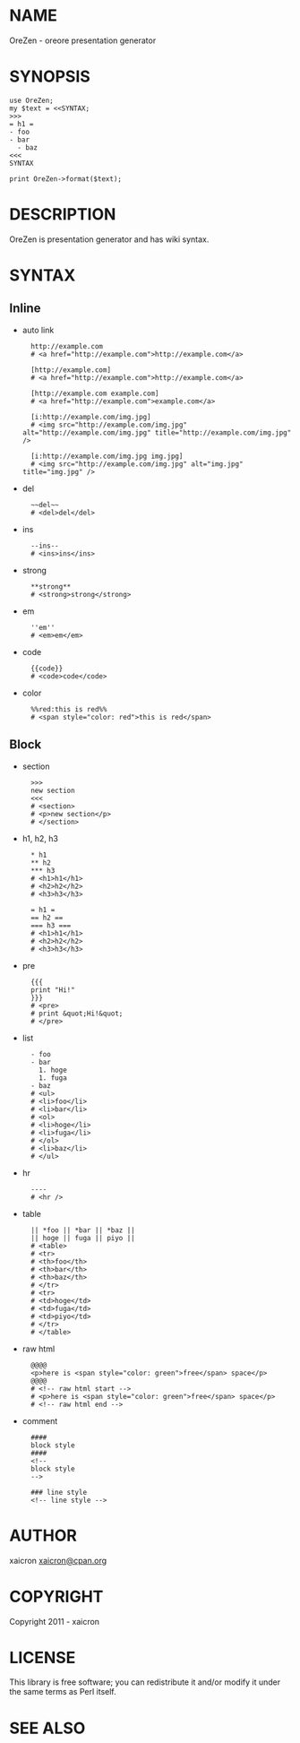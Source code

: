 # NAME

OreZen - oreore presentation generator

# SYNOPSIS

    use OreZen;
    my $text = <<SYNTAX;
    >>>
    = h1 =
    - foo
    - bar
      - baz
    <<<
    SYNTAX
    
    print OreZen->format($text);

# DESCRIPTION

OreZen is presentation generator and has wiki syntax.

# SYNTAX

## Inline

- auto link

        http://example.com
        # <a href="http://example.com">http://example.com</a>
        
        [http://example.com]
        # <a href="http://example.com">http://example.com</a>
        
        [http://example.com example.com]
        # <a href="http://example.com">example.com</a>
        
        [i:http://example.com/img.jpg]
        # <img src="http://example.com/img.jpg" alt="http://example.com/img.jpg" title="http://example.com/img.jpg" />
        
        [i:http://example.com/img.jpg img.jpg]
        # <img src="http://example.com/img.jpg" alt="img.jpg" title="img.jpg" />

- del

        ~~del~~
        # <del>del</del>

- ins

        --ins--
        # <ins>ins</ins>

- strong

        **strong**
        # <strong>strong</strong>

- em

        ''em''
        # <em>em</em>

- code

        {{code}}
        # <code>code</code>

- color

        %%red:this is red%%
        # <span style="color: red">this is red</span>

## Block

- section

        >>>
        new section
        <<<
        # <section>
        # <p>new section</p>
        # </section>

- h1, h2, h3

        * h1
        ** h2
        *** h3
        # <h1>h1</h1>
        # <h2>h2</h2>
        # <h3>h3</h3>

        = h1 =
        == h2 ==
        === h3 ===
        # <h1>h1</h1>
        # <h2>h2</h2>
        # <h3>h3</h3>

- pre

        {{{
        print "Hi!"
        }}}
        # <pre>
        # print &quot;Hi!&quot;
        # </pre>

- list

        - foo
        - bar
          1. hoge
          1. fuga
        - baz
        # <ul>
        # <li>foo</li>
        # <li>bar</li>
        # <ol>
        # <li>hoge</li>
        # <li>fuga</li>
        # </ol>
        # <li>baz</li>
        # </ul>

- hr

        ----
        # <hr />

- table

        || *foo || *bar || *baz ||
        || hoge || fuga || piyo ||
        # <table>
        # <tr>
        # <th>foo</th>
        # <th>bar</th>
        # <th>baz</th>
        # </tr>
        # <tr>
        # <td>hoge</td>
        # <td>fuga</td>
        # <td>piyo</td>
        # </tr>
        # </table>

- raw html

        @@@@
        <p>here is <span style="color: green">free</span> space</p>
        @@@@
        # <!-- raw html start -->
        # <p>here is <span style="color: green">free</span> space</p>
        # <!-- raw html end -->

- comment

        ####
        block style
        ####
        <!--
        block style
        -->
        
        ### line style
        <!-- line style -->

# AUTHOR

xaicron <xaicron@cpan.org>

# COPYRIGHT

Copyright 2011 - xaicron

# LICENSE

This library is free software; you can redistribute it and/or modify
it under the same terms as Perl itself.

# SEE ALSO
